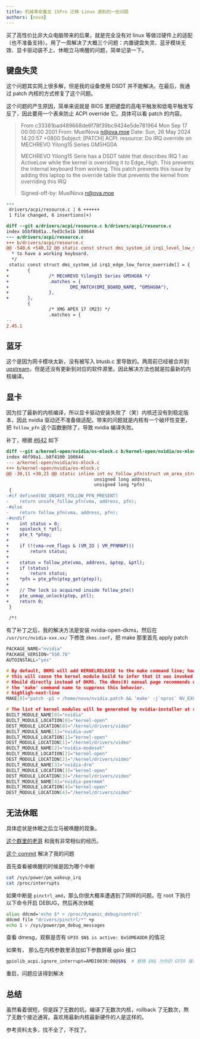 ```yaml
---
title: 机械革命翼龙 15Pro 迁移 Linux 遇到的一些问题
authors: [nova]
---
```


买了高性价比非大众电脑带来的后果，就是完全没有对 linux 等做过硬件上的适配（也不准备支持）。用了一周解决了大概三个问题：内置键盘失灵、蓝牙模块无效、显卡驱动装不上、休眠立马唤醒的问题，简单记录一下。

<!--truncate-->

## 键盘失灵

这个问题其实网上很多解，但是我的设备使用 DSDT 并不能解决。在最后，我通过 patch 内核的方式修复了这个问题。

这个问题的产生原因，简单来说就是 BIOS 里把键盘的高电平触发和低电平触发写反了，因此要用一个表来防止 ACPI override 它。具体可以看 patch 的内容。

> From c33381bad489668de6f78f39bc9424e5de781964 Mon Sep 17 00:00:00 2001
> From: MuelNova <n@ova.moe>
> Date: Sun, 26 May 2024 14:20:57 +0800
> Subject: [PATCH] ACPI: resource: Do IRQ override on MECHREVO Yilong15 Series
>  GM5HG0A
>
> MECHREVO Yilong15 Serie has a DSDT table that describes IRQ 1 as ActiveLow
> while the kernel is overriding it to Edge_High. This prevents the internal
> keyboard from working. This patch prevents this issue by adding this laptop
> to the override table that prevents the kernel from overriding this IRQ
>
> Signed-off-by: MuelNova <n@ova.moe>

```diff
---
 drivers/acpi/resource.c | 6 ++++++
 1 file changed, 6 insertions(+)

diff --git a/drivers/acpi/resource.c b/drivers/acpi/resource.c
index b5bf8b81a..fed3c5e1b 100644
--- a/drivers/acpi/resource.c
+++ b/drivers/acpi/resource.c
@@ -540,6 +540,12 @@ static const struct dmi_system_id irq1_level_low_skip_override[] = {
  * to have a working keyboard.
  */
 static const struct dmi_system_id irq1_edge_low_force_override[] = {
+       {
+               /* MECHREVO Yilong15 Series GM5HG0A */
+               .matches = {
+                       DMI_MATCH(DMI_BOARD_NAME, "GM5HG0A"),
+               },
+       },
        {
                /* XMG APEX 17 (M23) */
                .matches = {
-- 
2.45.1
```

## 蓝牙

这个是因为网卡模块太新，没有被写入 btusb.c 里导致的。两周前已经被合并到 [upstream](https://github.com/torvalds/linux/commit/8c0401b7308cb7f37fb85bb84f6dfd0df749fd43)，但是还没有更新到对应的软件源里。因此解决方法也就是拉最新的内核编译。

## 显卡

因为拉了最新的内核编译，所以显卡驱动安装失败了（笑）内核还没有到稳定版本，因此 nvidia 驱动还不准备做适配。带来的问题就是内核有一个破坏性变更，把 `follow_pfn` 这个函数删除了，导致 nvidia 编译失败。

补丁，根据 [#642](https://github.com/NVIDIA/open-gpu-kernel-modules/issues/642#issuecomment-2124213782) 如下

```diff
diff --git a/kernel-open/nvidia/os-mlock.c b/kernel-open/nvidia/os-mlock.c
index 46f99a1..b8f4100 100644
--- a/kernel-open/nvidia/os-mlock.c
+++ b/kernel-open/nvidia/os-mlock.c
@@ -30,11 +30,21 @@ static inline int nv_follow_pfn(struct vm_area_struct *vma,
                                 unsigned long address,
                                 unsigned long *pfn)
 {
-#if defined(NV_UNSAFE_FOLLOW_PFN_PRESENT)
-    return unsafe_follow_pfn(vma, address, pfn);
-#else
-    return follow_pfn(vma, address, pfn);
-#endif
+    int status = 0;
+    spinlock_t *ptl;
+    pte_t *ptep;
+
+    if (!(vma->vm_flags & (VM_IO | VM_PFNMAP)))
+        return status;
+
+    status = follow_pte(vma, address, &ptep, &ptl);
+    if (status)
+        return status;
+    *pfn = pte_pfn(ptep_get(ptep));
+
+    // The lock is acquired inside follow_pte()
+    pte_unmap_unlock(ptep, ptl);
+    return 0;
 }
 
 /*!
```

有了补丁之后，我的解决方法是安装 nvidia-open-dkms，然后在 `/usr/src/nvidia-xxx.xx/` 下修改 `dkms.conf`，把 make 那里首先 apply patch

```c title=/usr/src/nvidia-xxx.xx/dkms.conf
PACKAGE_NAME="nvidia"
PACKAGE_VERSION="550.78"
AUTOINSTALL="yes"

# By default, DKMS will add KERNELRELEASE to the make command line; however,
# this will cause the kernel module build to infer that it was invoked via
# Kbuild directly instead of DKMS. The dkms(8) manual page recommends quoting
# the 'make' command name to suppress this behavior.
# highligh-next-line
MAKE[0]="patch -p1 < /home/nova/nvidia.patch && 'make' -j`nproc` NV_EXCLUDE_BUILD_MODULES='' KERNEL_UNAME=${kernelver} modules"

# The list of kernel modules will be generated by nvidia-installer at runtime.
BUILT_MODULE_NAME[0]="nvidia"
BUILT_MODULE_LOCATION[0]="kernel-open"
DEST_MODULE_LOCATION[0]="/kernel/drivers/video"
BUILT_MODULE_NAME[1]="nvidia-uvm"
BUILT_MODULE_LOCATION[1]="kernel-open"
DEST_MODULE_LOCATION[1]="/kernel/drivers/video"
BUILT_MODULE_NAME[2]="nvidia-modeset"
BUILT_MODULE_LOCATION[2]="kernel-open"
DEST_MODULE_LOCATION[2]="/kernel/drivers/video"
BUILT_MODULE_NAME[3]="nvidia-drm"
BUILT_MODULE_LOCATION[3]="kernel-open"
DEST_MODULE_LOCATION[3]="/kernel/drivers/video"
BUILT_MODULE_NAME[4]="nvidia-peermem"
BUILT_MODULE_LOCATION[4]="kernel-open"
DEST_MODULE_LOCATION[4]="/kernel/drivers/video"
```

## 无法休眠

具体症状是休眠之后立马被唤醒的现象。

[这个群里的老哥](https://bugzilla.kernel.org/show_bug.cgi?id=218829) 和我有非常相似的经历。

[这个 commit](https://lore.kernel.org/all/20221012221028.4817-1-mario.limonciello@amd.com/T/) 解决了我的问题



首先查看被唤醒的时候是因为哪个中断

```bash
cat /sys/power/pm_wakeup_irq
cat /proc/interrupts 
```

如果中断是 `pinctrl_amd`，那么你很大概率遭遇到了同样的问题。在 root 下执行以下命令开启 DEBUG，然后再次休眠

```bash
alias ddcmd='echo $* > /proc/dynamic_debug/control'
ddcmd file "drivers/pinctrl/*" +p
echo 1 > /sys/power/pm_debug_messages
```

查看 dmesg，观察是否有 `GPIO $N$ is active: 0xSOMEADDR` 的情况

如果有， 那么在内核参数里添加如下参数屏蔽 gpio 接口

```bash
gpiolib_acpi.ignore_interrupt=AMDI0030:00@$N$  # 替换 $N$ 为你的 GPIO 接口号
```



重启，问题应该得到解决

## 总结

虽然看着很短，但是踩了无数的坑，编译了无数次内核，rollback 了无数次，熬了无数个接近通宵。喜欢用最新内核最新硬件的人是这样的。

参考资料太多，找不全了，不找了。